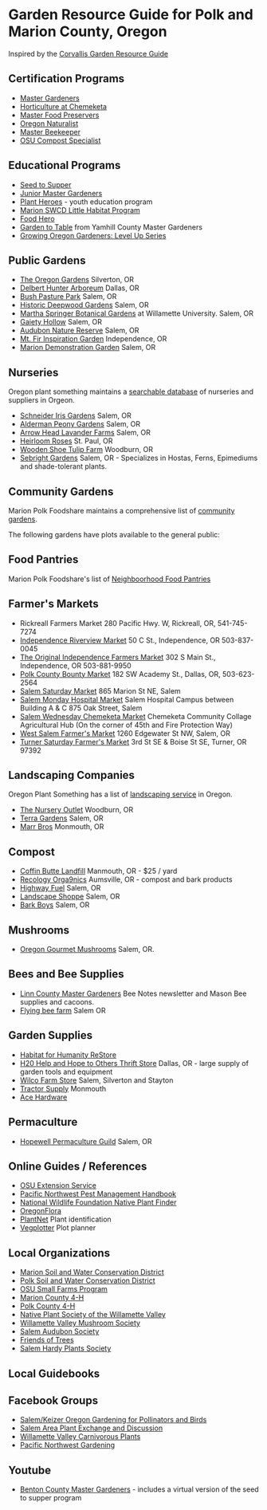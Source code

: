 # Garden Resource Guide for Polk and Marion County, Oregon

Inspired by the [Corvallis Garden Resource Guide](https://sustainablecorvallis.org/what-we-do/action-teams/food/garden-resource-guide/)

## Certification Programs
* [Master Gardeners](https://extension.oregonstate.edu/mg)
* [Horticulture at Chemeketa](https://www.chemeketa.edu/programs-classes/program-finder/horticulture/)
* [Master Food Preservers](https://extension.oregonstate.edu/mfp/master-food-preserver-program)
* [Oregon Naturalist](https://extension.oregonstate.edu/oregon-naturalist)
* [Master Beekeeper](https://extension.oregonstate.edu/mb)
* [OSU Compost Specialist](https://extension.oregonstate.edu/mg/lane/compost-specialists)

## Educational Programs
* [Seed to Supper](https://extension.oregonstate.edu/seed-supper)
* [Junior Master Gardeners](https://jmgkids.us)
* [Plant Heroes](https://plantheroes.org) - youth education program
* [Marion SWCD Little Habitat Program](https://www.marionswcd.net/little-habitat-project/)
* [Food Hero](https://foodhero.org)
* [Garden to Table](https://ycmga.org/garden-to-table/) from Yamhill County Master Gardeners
* [Growing Oregon Gardeners: Level Up Series](https://extension.oregonstate.edu/mg/growing-oregon-gardeners-level-series-2024)

## Public Gardens 
* [The Oregon Gardens](http://www.oregongarden.org/) Silverton, OR
* [Delbert Hunter Arboreum](http://www.delberthunterarboretum.org/) Dallas, OR
* [Bush Pasture Park](https://www.cityofsalem.net/Home/Components/FacilityDirectory/FacilityDirectory/85/599) Salem, OR
* [Historic Deepwood Gardens](https://www.historicdeepwoodestate.org/) Salem, OR
* [Martha Springer Botanical Gardens](https://en.wikipedia.org/wiki/Martha_Springer_Botanical_Garden) at Willamette University. Salem, OR
* [Gaiety Hollow](https://lordschryver.org/gaiety-hollow/) Salem, OR
* [Audubon Nature Reserve](https://www.salemaudubon.org/nature-reserve) Salem, OR
* [Mt. Fir Inspiration Garden](https://www.ci.independence.or.us/mt-fir-park-inspiration-garden/) Independence, OR
* [Marion Demonstration Garden](https://marioncomga.org/demonstration-garden/) Salem, OR

## Nurseries 
Oregon plant something maintains a [searchable database](https://plantsomethingoregon.com/find/wpbdp_category/1garden-centers-specialty-nurseries/) of nurseries and suppliers in Orgeon. 

* [Schneider Iris Gardens](http://www.schreinersgardens.com/) Salem, OR
* [Alderman Peony Gardens](http://peonyparadise.com/) Salem, OR
* [Arrow Head Lavander Farms](https://www.arrowheadlavender.com) Salem, OR
* [Heirloom Roses](http://www.heirloomroses.com/) St. Paul, OR
* [Wooden Shoe Tulip Farm](https://www.woodenshoe.com/) Woodburn, OR
* [Sebright Gardens](https://www.sebrightgardens.com) Salem, OR - Specializes in Hostas, Ferns, Epimediums and shade-tolerant plants.

## Community Gardens 

Marion Polk Foodshare maintains a comprehensive list of [community gardens](https://marionpolkfoodshare.org/programs/community-gardens/find-a-garden/). 

The following gardens have plots available to the general public:

## Food Pantries

Marion Polk Foodshare's list of [Neighboorhood Food Pantries](https://marionpolkfoodshare.org/get-help/)

## Farmer's Markets

* Rickreall Farmers Market 280 Pacific Hwy. W, Rickreall, OR, 541-745-7274
* [Independence Riverview Market](https://www.independenceriverviewmarket.com) 50 C St., Independence, OR 503-837-0045 
* [The Original Independence Farmers Market](https://www.independencefarmersmarket-or.org) 302 S Main St., Independence, OR 503-881-9950
* [Polk County Bounty Market](www.exploredallasoregon.org) 182 SW Academy St., Dallas, OR, 503-623-2564
* [Salem Saturday Market](https://www.salemcommunitymarkets.com/saturday-market.html) 865 Marion St NE, Salem
* [Salem Monday Hospital Market](https://www.salemcommunitymarkets.com/monday-market.html) ​Salem Hospital Campus between Building A & C 875 Oak Street, Salem
* [Salem Wednesday Chemeketa Market](https://www.salemcommunitymarkets.com/wednesday-chemeketa-market.html) Chemeketa Community Collage Agricultural Hub (On the corner of 45th and Fire Protection Way)
* [West Salem Farmer's Market](https://www.salemcommunitymarkets.com/thursday-market.html) 1260 Edgewater St NW, Salem, OR
* [Turner Saturday Farmer's Market](https://turnerlives.wixsite.com/turnerlives) 3rd St SE & Boise St SE, Turner, OR 97392

## Landscaping Companies

Oregon Plant Something has a list of [landscaping service](https://plantsomethingoregon.com/find-landscapers/) in Oregon.

* [The Nursery Outlet](https://thenurseryoutlet.us) Woodburn, OR
* [Terra Gardens](https://www.terragardens.net) Salem, OR
* [Marr Bros](http://www.marrbrosbark.com/) Monmouth, OR

## Compost

* [Coffin Butte Landfill](https://coffinbuttelandfill.com) Manmouth, OR - $25 / yard
* [Recology Orga9nics](https://www.recology.com/recology-western-oregon/organics-aumsville/) Aumsville, OR - compost and bark products
* [Highway Fuel](https://highwayfuel.com/product-category/soil-compost/) Salem, OR
* [Landscape Shoppe](https://landscapeshoppe.com/soil-compost/) Salem, OR
* [Bark Boys](https://barkboys.net/our-products/soil/) Salem, OR 

## Mushrooms

* [Oregon Gourmet Mushrooms](https://orgourmetmushrooms.com) Salem, OR. 

## Bees and Bee Supplies

* [Linn County Master Gardeners](https://www.linnmastergardeners.com/pollinator-info) Bee Notes newsletter and Mason Bee supplies and cacoons.
* [Flying bee farm](https://flyingbeeranch.net/) Salem OR 

## Garden Supplies
* [Habitat for Humanity ReStore](https://salemhabitat.org/restore/)
* [H20 Help and Hope to Others Thrift Store](https://www.facebook.com/p/H20-Help-and-Hope-to-Others-100079867184192/) Dallas, OR - large supply of garden tools and equipment
* [Wilco Farm Store]() Salem, Silverton and Stayton
* [Tractor Supply](https://www.tractorsupply.com/tsc/store_Monmouth-OR-97361_2478) Monmouth
* [Ace Hardware](https://www.acehardware.com)

## Permaculture

* [Hopewell Permaculture Guild](https://www.hopewellhub.com/hopewell-permaculture-guild.html) Salem, OR

## Online Guides / References

* [OSU Extension Service](https://extension.oregonstate.edu)
* [Pacific Northwest Pest Management Handbook](http://pnwhandbooks.org)
* [National Wildlife Foundation Native Plant Finder](https://nativeplantfinder.nwf.org/)
* [OregonFlora](https://oregonflora.org)
* [PlantNet](https://plantnet.org/en/) Plant identification
* [Vegplotter](https://vegplotter.com) Plot planner

## Local Organizations

* [Marion Soil and Water Conservation District](https://www.marionswcd.net)
* [Polk Soil and Water Conservation District](http://polkswcd.com)
* [OSU Small Farms Program](https://smallfarms.oregonstate.edu)
* [Marion County 4-H](https://extension.oregonstate.edu/4h/marion)
* [Polk County 4-H](https://extension.oregonstate.edu/4h/polk)
* [Native Plant Society of the Willamette Valley](https://www.npsoregon.org/wp/wv/)
* [Willamette Valley Mushroom Society](https://www.wvmssalem.org)
* [Salem Audubon Society](https://www.salemaudubon.org)
* [Friends of Trees](https://friendsoftrees.org/salem/)
* [Salem Hardy Plants Society](https://salemhardyplantsociety.org)

## Local Guidebooks

## Facebook Groups 
* [Salem/Keizer Oregon Gardening for Pollinators and Birds](https://www.facebook.com/share/g/gcU2VdpkXkab42Kj/)
* [Salem Area Plant Exchange and Discussion](https://www.facebook.com/share/g/CuduD37NsJdPpHJb/)
* [Willamette Valley Carnivorous Plants](https://www.facebook.com/share/g/CUUEMV1XPueWQiX2/)
* [Pacific Northwest Gardening](https://www.facebook.com/share/g/QQGPkGrSUy599izH/)

## Youtube
* [Benton County Master Gardeners](https://www.youtube.com/@bentoncountymastergardener1039) - includes a virtual version of the seed to supper program

